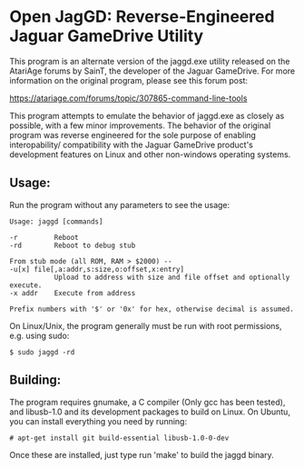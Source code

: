 Open JagGD: Reverse-Engineered Jaguar GameDrive Utility
=======================================================

This program is an alternate version of the jaggd.exe utility released
on the AtariAge forums by SainT, the developer of the Jaguar GameDrive. For
more information on the original program, please see this forum post:

https://atariage.com/forums/topic/307865-command-line-tools

This program attempts to emulate the behavior of jaggd.exe as closely as
possible, with a few minor improvements. The behavior of the original
program was reverse engineered for the sole purpose of enabling interopability/
compatibility with the Jaguar GameDrive product's development features on Linux
and other non-windows operating systems.

Usage:
------

Run the program without any parameters to see the usage:

    Usage: jaggd [commands]

    -r         Reboot
    -rd        Reboot to debug stub

    From stub mode (all ROM, RAM > $2000) --
    -u[x] file[,a:addr,s:size,o:offset,x:entry]
               Upload to address with size and file offset and optionally execute.
    -x addr    Execute from address

    Prefix numbers with '$' or '0x' for hex, otherwise decimal is assumed.

On Linux/Unix, the program generally must be run with root permissions, e.g.
using sudo:

    $ sudo jaggd -rd

Building:
---------

The program requires gnumake, a C compiler (Only gcc has been tested), and
libusb-1.0 and its development packages to build on Linux. On Ubuntu, you can
install everything you need by running:

    # apt-get install git build-essential libusb-1.0-0-dev

Once these are installed, just type run 'make' to build the jaggd binary.
